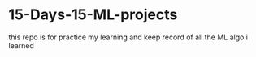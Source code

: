 # 15-Days-15-ML-projects
this repo is for practice my learning and  keep record of all the ML algo i learned 
